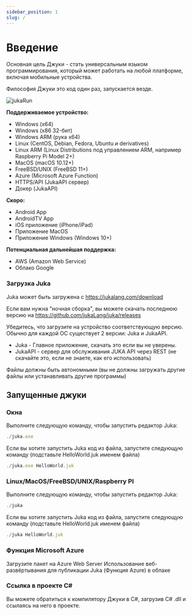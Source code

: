 ```yaml
---
sidebar_position: 1
slug: /
---
```


# Введение

Основная цель Джуки - стать универсальным языком программирования, который может работать на любой платформе, включая мобильные устройства.

Философия Джуки это код один раз, запускается везде.

![jukaRun](https://user-images.githubusercontent.com/11934545/171545920-02493491-fa44-40d6-9a5b-46b2f90f8301.gif)

__Поддерживаемое устройство:__
- Windows (x64)
- Windows (x86 32-бит)
- Windows ARM (рука x64)
- Linux (CentOS, Debian, Fedora, Ubuntu и derivatives)
- Linux ARM (Linux Distributions под управлением ARM, например Raspberry Pi Model 2+)
- MacOS (macOS 10.12+)
- FreeBSD/UNIX (FreeBSD 11+)
- Azure (Microsoft Azure Function)
- HTTPS/API (JukaAPI сервер)
- Докер (JukaAPI)

__Скоро:__
- Android App
- AndroidTV App
- iOS приложение (iPhone/iPad)
- Приложение MacOS
- Приложение Windows (Windows 10+)

__Потенциальная дальнейшая поддержка:__
- AWS (Amazon Web Service)
- Облако Google


### Загрузка Juka
Juka может быть загружена с https://jukalang.com/download

Если вам нужна "ночная сборка", вы можете скачать последнюю версию на https://github.com/jukaLang/juka/releases

Убедитесь, что загрузите на устройство соответствующую версию. Обычно для каждой ОС существует 2 версии: Juka и JukaAPI.
- Juka - Главное приложение, скачать это если вы не уверены.
- JukaAPI - сервер для обслуживания JUKA API через REST (не скачайте это, если не знаете, как его использовать)

Файлы должны быть автономными (вы не должны загружать другие файлы или устанавливать другие программы)

## Запущенные джуки

### Окна

Выполните следующую команду, чтобы запустить редактор Juka:

```jsx
./juka.exe
```

Если вы хотите запустить Juka код из файла, запустите следующую команду (подставьте HelloWorld.juk именем файла)

```jsx
./juka.exe HelloWorld.juk
```

### Linux/MacOS/FreeBSD/UNIX/Raspberry PI

Выполните следующую команду, чтобы запустить редактор Juka:
```jsx
./juka
```

Если вы хотите запустить Juka код из файла, запустите следующую команду (подставьте HelloWorld.juk именем файла)

```jsx
./juka HelloWorld.juk
```


### Функция Microsoft Azure

Загрузите пакет на Azure Web Server Использование веб-развёртывания для публикации Juka (Функция Azure) в облаке

### Ссылка в проекте C#

Вы можете обратиться к компилятору Джуки в C#, загрузив C# .dll и ссылаясь на него в проекте.
